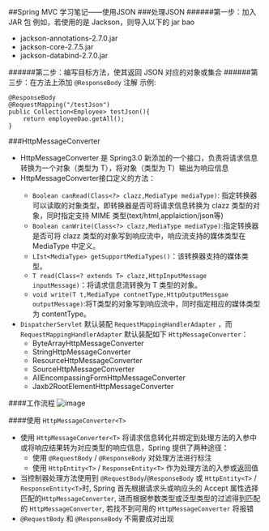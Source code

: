 ##Spring MVC 学习笔记——使用JSON
###处理JSON
######第一步：加入 JAR 包
例如，若使用的是 Jackson，则导入以下的 jar bao
* jackson-annotations-2.7.0.jar
* jackson-core-2.7.5.jar
* jackson-databind-2.7.0.jar

######第二步：编写目标方法，使其返回 JSON 对应的对象或集合
######第三步：在方法上添加 `@ResponseBody` 注解
示例:

	@ResponseBody
	@RequestMapping("/testJson")
	public Collection<Employee> testJson(){
		return employeeDao.getAll();
	}


###HttpMessageConverter<T>
* HttpMessageConverter<T> 是 Spring3.0 新添加的一个接口，负责将请求信息转换为一个对象（类型为 T），将对象（类型为 T）输出为响应信息
* HttpMessageConverter<T>接口定义的方法：
	* `Boolean canRead(Class<?> clazz,MediaType mediaType)`: 指定转换器可以读取的对象类型，即转换器是否可将请求信息转换为 clazz 类型的对象，同时指定支持 MIME 类型(text/html,applaiction/json等)
	* `Boolean canWrite(Class<?> clazz,MediaType mediaType)`:指定转换器是否可将 clazz 类型的对象写到响应流中，响应流支持的媒体类型在MediaType 中定义。
	* `LIst<MediaType> getSupportMediaTypes()`：该转换器支持的媒体类
型。
	* `T read(Class<? extends T> clazz,HttpInputMessage inputMessage)`：将请求信息流转换为 T 类型的对象。
	* `void write(T t,MediaType contnetType,HttpOutputMessgae outputMessage)`:将T类型的对象写到响应流中，同时指定相应的媒体类型为 contentType。
* `DispatcherServlet` 默认装配 `RequestMappingHandlerAdapter` ，而`RequestMappingHandlerAdapter` 默认装配如下 `HttpMessageConverter`：
	* ByteArrayHttpMessageConverter
	* StringHttpMessageConverter
	* ResourceHttpMessageConverter
	* SourceHttpMessageConverter
	* AllEncompassingFormHttpMessageConverter
	* Jaxb2RootElementHttpMessageConverter


####工作流程
![image](http://static.oschina.net/uploads/space/2013/1026/091627_zgNV_118997.png)


####使用 `HttpMessageConverter<T>`
* 使用 `HttpMessageConverter<T>` 将请求信息转化并绑定到处理方法的入参中或将响应结果转为对应类型的响应信息，Spring 提供了两种途径：
	 * 使用 `@RequestBody` / `@ResponseBody` 对处理方法进行标注
	 * 使用 `HttpEntity<T>` / `ResponseEntity<T>` 作为处理方法的入参或返回值
* 当控制器处理方法使用到 `@RequestBody`/`@ResponseBody` 或 `HttpEntity<T>` / `ResponseEntity<T>`时, Spring 首先根据请求头或响应头的 Accept 属性选择匹配的`HttpMessageConverter`, 进而根据参数类型或泛型类型的过滤得到匹配的 `HttpMessageConverter`, 若找不到可用的 `HttpMessageConverter` 将报错
* `@RequestBody` 和 `@ResponseBody` 不需要成对出现

